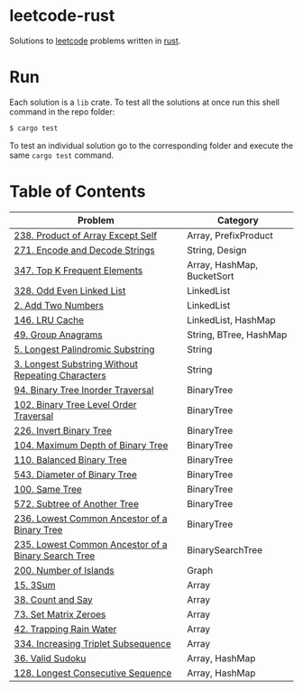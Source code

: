 # leetcode-rust

Solutions to [leetcode](https://leetcode.com/) problems written in [rust](https://rust-lang.org/).

# Run

Each solution is a `lib` crate. To test all the solutions at once run this shell command in the repo folder:

```sh
$ cargo test
```

To test an individual solution go to the corresponding folder and execute the same `cargo test` command.

# Table of Contents

|                                                         Problem                                                  |          Category          |
| ---------------------------------------------------------------------------------------------------------------- | ------------------------   |
| [238. Product of Array Except Self](238-product-of-array-except-self/src/lib.rs)                                 | Array, PrefixProduct       |
| [271. Encode and Decode Strings](271-encode-and-decode-strings/src/lib.rs)                                       | String, Design             |
| [347. Top K Frequent Elements](347-top-k-frequent-elements/src/lib.rs)                                           | Array, HashMap, BucketSort |
| [328. Odd Even Linked List](328-odd-even-linked-list/src/lib.rs)                                                 | LinkedList                 |
| [2. Add Two Numbers](2-add-two-numbers/src/lib.rs)                                                               | LinkedList                 |
| [146. LRU Cache](146-lru-cache/src/lib.rs)                                                                       | LinkedList, HashMap        |
| [49. Group Anagrams](49-group-anagrams/src/lib.rs)                                                               | String, BTree, HashMap     |
| [5. Longest Palindromic Substring](5-longest-palindromic-substring/src/lib.rs)                                   | String                     |
| [3. Longest Substring Without Repeating Characters](3-longest-substring-without-repeating-characters/src/lib.rs) | String                     |
| [94. Binary Tree Inorder Traversal](94-binary-tree-inorder-traversal/src/lib.rs)                                 | BinaryTree                 |
| [102. Binary Tree Level Order Traversal](102-binary-tree-level-order-traversal/src/lib.rs)                       | BinaryTree                 |
| [226. Invert Binary Tree](226-invert-binary-tree/src/lib.rs)                                                     | BinaryTree                 |
| [104. Maximum Depth of Binary Tree](104-maximum-depth-of-binary-tree/src/lib.rs)                                 | BinaryTree                 |
| [110. Balanced Binary Tree](110-balanced-binary-tree/src/lib.rs)                                                 | BinaryTree                 |
| [543. Diameter of Binary Tree](543-diameter-of-binary-tree/src/lib.rs)                                           | BinaryTree                 |
| [100. Same Tree](100-same-tree/src/lib.rs)                                                                       | BinaryTree                 |
| [572. Subtree of Another Tree](572-subtree-of-another-tree/src/lib.rs)                                           | BinaryTree                 |
| [236. Lowest Common Ancestor of a Binary Tree](236-lowest-common-ancestor-of-a-binary-tree/src/lib.rs)           | BinaryTree                 |
| [235. Lowest Common Ancestor of a Binary Search Tree](235-lowest-common-ancestor-of-a-binary-search-tree/src/lib.rs) | BinarySearchTree       |
| [200. Number of Islands](200-number-of-islands/src/lib.rs)                                                       | Graph                      |
| [15. 3Sum](15-three-sum/src/lib.rs)                                                                              | Array                      |
| [38. Count and Say](38-count-and-say/src/lib.rs)                                                                 | Array                      |
| [73. Set Matrix Zeroes](73-set-matrix-zeroes/src/lib.rs)                                                         | Array                      |
| [42. Trapping Rain Water](42-trapping-rain-water/src/lib.rs)                                                     | Array                      |
| [334. Increasing Triplet Subsequence](334-increasing-triplet-subsequence/src/lib.rs)                             | Array                      |
| [36. Valid Sudoku](36-valid-sudoku/src/lib.rs)                                                                   | Array, HashMap             |
| [128. Longest Consecutive Sequence](128-longest-consecutive-sequence/src/lib.rs)                                 | Array, HashMap             |
